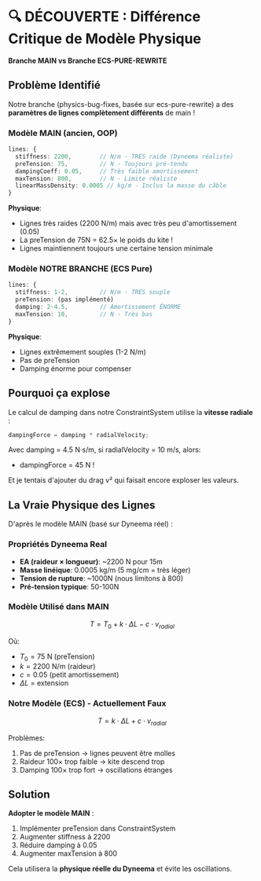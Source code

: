 # 🔍 DÉCOUVERTE : Différence Critique de Modèle Physique

**Branche MAIN vs Branche ECS-PURE-REWRITE**

## Problème Identifié

Notre branche (physics-bug-fixes, basée sur ecs-pure-rewrite) a des **paramètres de lignes complètement différents** de main !

### Modèle MAIN (ancien, OOP)
```typescript
lines: {
  stiffness: 2200,        // N/m - TRÈS raide (Dyneema réaliste)
  preTension: 75,         // N - Toujours pré-tendu
  dampingCoeff: 0.05,     // Très faible amortissement
  maxTension: 800,        // N - Limite réaliste
  linearMassDensity: 0.0005 // kg/m - Inclus la masse du câble
}
```

**Physique**: 
- Lignes très raides (2200 N/m) mais avec très peu d'amortissement (0.05)
- La preTension de 75N = 62.5× le poids du kite !
- Lignes maintiennent toujours une certaine tension minimale

### Modèle NOTRE BRANCHE (ECS Pure)
```typescript
lines: {
  stiffness: 1-2,         // N/m - TRÈS souple
  preTension: (pas implémenté)
  damping: 2-4.5,         // Amortissement ÉNORME
  maxTension: 10,         // N - Très bas
}
```

**Physique**: 
- Lignes extrêmement souples (1-2 N/m)
- Pas de preTension
- Damping énorme pour compenser

## Pourquoi ça explose

Le calcul de damping dans notre ConstraintSystem utilise la **vitesse radiale** :

```typescript
dampingForce = damping * radialVelocity;
```

Avec damping = 4.5 N·s/m, si radialVelocity = 10 m/s, alors:
- dampingForce = 45 N !

Et je tentais d'ajouter du drag v² qui faisait encore exploser les valeurs.

## La Vraie Physique des Lignes

D'après le modèle MAIN (basé sur Dyneema réel) :

### Propriétés Dyneema Real
- **EA (raideur × longueur)**: ~2200 N pour 15m
- **Masse linéique**: 0.0005 kg/m (5 mg/cm = très léger)
- **Tension de rupture**: ~1000N (nous limitons à 800)
- **Pré-tension typique**: 50-100N

### Modèle Utilisé dans MAIN
$$T = T_0 + k \cdot \Delta L - c \cdot v_{radial}$$

Où:
- $T_0 = 75$ N (preTension)
- $k = 2200$ N/m (raideur)
- $c = 0.05$ (petit amortissement)
- $\Delta L$ = extension

### Notre Modèle (ECS) - Actuellement Faux
$$T = k \cdot \Delta L + c \cdot v_{radial}$$

Problèmes:
1. Pas de preTension → lignes peuvent être molles
2. Raideur 100× trop faible → kite descend trop
3. Damping 100× trop fort → oscillations étranges

## Solution

**Adopter le modèle MAIN** :
1. Implémenter preTension dans ConstraintSystem
2. Augmenter stiffness à 2200
3. Réduire damping à 0.05
4. Augmenter maxTension à 800

Cela utilisera la **physique réelle du Dyneema** et évite les oscillations.

